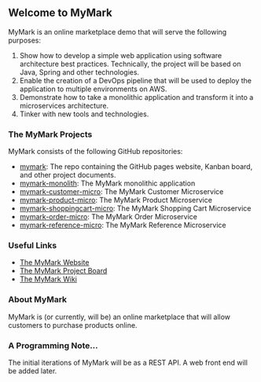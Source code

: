 ## Welcome to MyMark

MyMark is an online marketplace demo that will serve the following purposes:

1. Show how to develop a simple web application using software architecture best practices. Technically, the project will be based on Java, Spring and other technologies.
2. Enable the creation of a DevOps pipeline that will be used to deploy the application to multiple environments on AWS. 
3. Demonstrate how to take a monolithic application and transform it into a microservices architecture.
4. Tinker with new tools and technologies.

### The MyMark Projects

MyMark consists of the following GitHub repositories:

- [mymark](https://github.com/jsicree/mymark): The repo containing the GitHub pages website, Kanban board, and other project documents.
- [mymark-monolith](https://github.com/jsicree/mymark-monolith): The MyMark monolithic application
- [mymark-customer-micro](https://github.com/jsicree/mymark-customer-micro): The MyMark Customer Microservice
- [mymark-product-micro](https://github.com/jsicree/mymark-product-micro): The MyMark Product Microservice
- [mymark-shoppingcart-micro](https://github.com/jsicree/mymark-shoppingcart-micro): The MyMark Shopping Cart Microservice
- [mymark-order-micro](https://github.com/jsicree/mymark-order-micro): The MyMark Order Microservice
- [mymark-reference-micro](https://github.com/jsicree/mymark-reference-micro): The MyMark Reference Microservice

### Useful Links

- [The MyMark Website](https://jsicree.github.io/mymark)
- [The MyMark Project Board](https://github.com/jsicree/mymark/projects/1)
- [The MyMark Wiki](https://github.com/jsicree/mymark/wiki)

### About MyMark

MyMark is (or currently, will be) an online marketplace that will allow customers to purchase products online.

### A Programming Note...

The initial iterations of MyMark will be as a REST API. A web front end will be added later.

